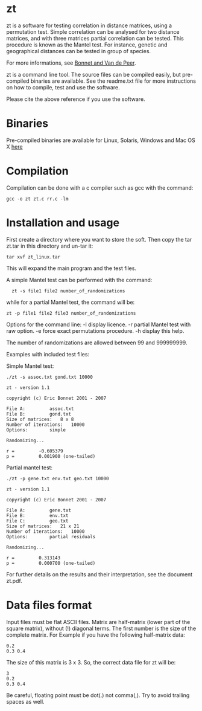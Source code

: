 # zt

zt is a software for testing correlation in distance matrices, using a permutation test. Simple correlation can be analysed for two distance matrices, and with three matrices partial correlation can be tested. This procedure is known as the Mantel test. For instance, genetic and geographical distances can be tested in group of species. 

For more informations, see [Bonnet and Van de Peer](https://www.jstatsoft.org/article/view/v007i10).

zt is a command line tool. The source files can be compiled easily, but pre-compiled binaries are available. See the readme.txt file for more instructions on how to compile, test and use the software.

Please cite the above reference if you use the software.

# Binaries
Pre-compiled binaries are available for Linux, Solaris, Windows and Mac OS X [here](https://www.jstatsoft.org/article/view/v007i10)

# Compilation

Compilation can be done with a c compiler such as gcc with the command:
```
gcc -o zt zt.c rr.c -lm
```

# Installation and usage 

First create a directory where you want to store the soft. Then copy the tar zt.tar in this directory and un-tar it:
```
tar xvf zt_linux.tar
```
This will expand the main program and the test files.

A simple Mantel test can be performed with the command:
```
  zt -s file1 file2 number_of_randomizations
```

while for a partial Mantel test, the command will be:

```
zt -p file1 file2 file3 number_of_randomizations

```
Options for the command line:
  -l display licence.
  -r partial Mantel test with raw option.
  -e force exact permutations procedure.
  -h display this help.

The number of randomizations are allowed between 99 and 999999999.

Examples with included test files:

Simple Mantel test:
```
./zt -s assoc.txt gond.txt 10000

zt - version 1.1

copyright (c) Eric Bonnet 2001 - 2007

File A:			assoc.txt
File B:			gond.txt
Size of matrices:	8 x 8
Number of iterations:	10000
Options:		simple 

Randomizing...

r =			-0.605379
p =			0.001900 (one-tailed)
```

Partial mantel test:
```
./zt -p gene.txt env.txt geo.txt 10000

zt - version 1.1

copyright (c) Eric Bonnet 2001 - 2007

File A:			gene.txt
File B:			env.txt
File C:			geo.txt
Size of matrices:	21 x 21
Number of iterations:	10000
Options:		partial residuals 

Randomizing...

r =			0.313143
p =			0.000700 (one-tailed)

```


For further details on the results and their interpretation, see the document zt.pdf.


# Data files format

Input files must be flat ASCII files. Matrix are half-matrix (lower part of the square matrix), without (!) diagonal terms. The first number is the size of the complete matrix. For Example if you have the following half-matrix data:
```
0.2 
0.3 0.4 
```
The size of this matrix is 3 x 3. So, the correct data file for zt will be:
```
3
0.2 
0.3 0.4 
```
Be careful, floating point must be dot(.) not comma(,). Try to avoid trailing spaces as well.
